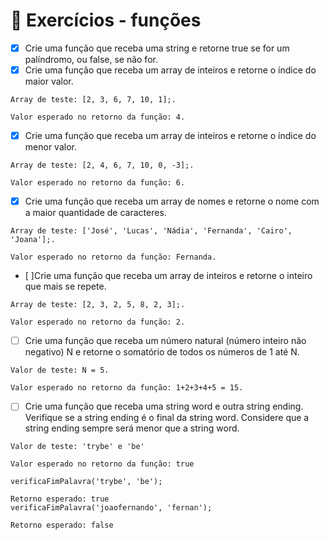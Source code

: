 # :rocket: Exercícios - funções

- [x] Crie uma função que receba uma string e retorne true se for um palíndromo, ou false, se não for.
- [x] Crie uma função que receba um array de inteiros e retorne o índice do maior valor.
```
Array de teste: [2, 3, 6, 7, 10, 1];.

Valor esperado no retorno da função: 4.
```
- [x] Crie uma função que receba um array de inteiros e retorne o índice do menor valor.
```
Array de teste: [2, 4, 6, 7, 10, 0, -3];.

Valor esperado no retorno da função: 6.
```

- [x] Crie uma função que receba um array de nomes e retorne o nome com a maior quantidade de caracteres.

```
Array de teste: ['José', 'Lucas', 'Nádia', 'Fernanda', 'Cairo', 'Joana'];.

Valor esperado no retorno da função: Fernanda.
```

- [ ]Crie uma função que receba um array de inteiros e retorne o inteiro que mais se repete.
```
Array de teste: [2, 3, 2, 5, 8, 2, 3];.

Valor esperado no retorno da função: 2.
```
- [ ] Crie uma função que receba um número natural (número inteiro não negativo) N e retorne o somatório de todos os números de 1 até N.
```
Valor de teste: N = 5.

Valor esperado no retorno da função: 1+2+3+4+5 = 15.
```
- [ ] Crie uma função que receba uma string word e outra string ending. Verifique se a string ending é o final da string word. Considere que a string ending sempre será menor que a string word.
```
Valor de teste: 'trybe' e 'be'

Valor esperado no retorno da função: true

verificaFimPalavra('trybe', 'be');

Retorno esperado: true
verificaFimPalavra('joaofernando', 'fernan');

Retorno esperado: false
```